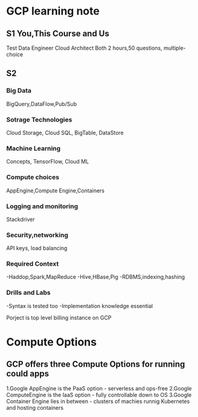 # GCP learning note
## S1 You,This Course and Us
Test
Data Engineer
Cloud Architect
Both 2 hours,50 questions, multiple-choice

## S2  
### Big Data
BigQuery,DataFlow,Pub/Sub

### Sotrage Technologies
Cloud Storage, Cloud SQL, BigTable, DataStore

### Machine Learning
Concepts, TensorFlow, Cloud ML

### Compute choices
AppEngine,Compute Engine,Containers

### Logging and monitoring
Stackdriver

### Security,networking
API keys, load balancing

### Required Context
-Haddop,Spark,MapReduce
-Hive,HBase,Pig
-RDBMS,indexing,hashing

### Drills and Labs
-Syntax is tested too
-Implementation knowledge essential

Porject is top level billing instance on GCP

# Compute Options
## GCP offers three Compute Options for running could apps
1.Google AppEngine is the PaaS option - serverless and ops-free
2.Google ComputeEngine is the IaaS option - fully controllable down to OS
3.Google Container Engine lies in between - clusters of machies runnig Kubernetes and hosting containers
